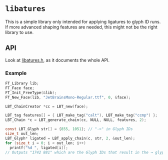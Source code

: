 # `libatures`

This is a simple library only intended for applying ligatures to glyph ID runs.
If more advanced shaping features are needed,
this might not be the right library to use.

## API

Look at [libatures.h](src/libatures.h), as it documents the whole API.

### Example

```c
FT_Library lib;
FT_Face face;
FT_Init_FreeType(&lib);
FT_New_Face(lib, "JetBrainsMono-Regular.ttf", 0, &face);

LBT_ChainCreator *cc = LBT_new(face);

LBT_tag features[] = { LBT_make_tag("calt"), LBT_make_tag("ccmp") };
LBT_Chain *c = LBT_generate_chain(cc, NULL, NULL, features, 2);

const LBT_Glyph str[] = {855, 1051}; // "->" in Glyph IDs
size_t out_len;
LBT_Glyph* ligated = LBT_apply_chain(c, str, 2, &out_len);
for (size_t i = 0; i < out_len; i++)
  printf("%d ", ligated[i]);
// Outputs "1742 881" which are the Glyph IDs that result in the → glyph
```

